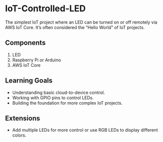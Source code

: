 # IoT-Controlled-LED

The simplest IoT project where an LED can be turned on or off remotely via AWS IoT Core. It’s often considered the “Hello World” of IoT projects.

## Components

1. LED
2. Raspberry Pi or Arduino
3. AWS IoT Core

## Learning Goals

- Understanding basic cloud-to-device control.
- Working with GPIO pins to control LEDs.
- Building the foundation for more complex IoT projects.

## Extensions

- Add multiple LEDs for more control or use RGB LEDs to display different colors.
